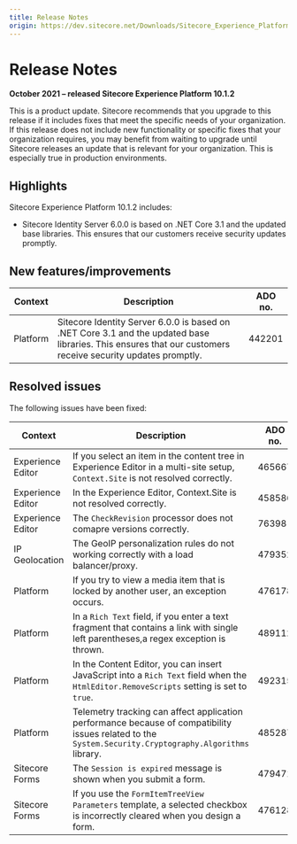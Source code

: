 ```yaml
---
title: Release Notes
origin: https://dev.sitecore.net/Downloads/Sitecore_Experience_Platform/101/Sitecore_Experience_Platform_101_Update2/Release_Notes
---
```


# Release Notes

**October 2021 – released Sitecore Experience Platform 10.1.2**

This is a product update. Sitecore recommends that you upgrade to this release if it includes fixes that meet the specific needs of your organization. If this release does not include new functionality or specific fixes that your organization requires, you may benefit from waiting to upgrade until Sitecore releases an update that is relevant for your organization. This is especially true in production environments.

## Highlights

Sitecore Experience Platform 10.1.2 includes:

-   ​​​​Sitecore Identity Server 6.0.0 is based on .NET Core 3.1 and the updated base libraries. This ensures that our customers receive security updates promptly.

## New features/improvements

 | Context | Description | ADO no. |
 | --- | --- | --- |
 | Platform | ​​Sitecore Identity Server 6.0.0 is based on .NET Core 3.1 and the updated base libraries. This ensures that our customers receive security updates promptly. | 442201 |

## Resolved issues

The following issues have been fixed:

 | Context | Description | ADO no. |
 | --- | --- | --- |
 | Experience Editor | ​​​​If you select an item in the content tree in Experience Editor in a multi-site setup, `​Context.Site` is not resolved correctly. | 465667 |
 | Experience Editor | In the Experience Editor, ​Context.Site is not resolved correctly.​ | 458586 |
 | Experience Editor | The `CheckRevision` processor does not comapre versions correctly.​ | 76398 |
 | IP Geolocation | ​​The GeoIP personalization rules do not working correctly with a load balancer/proxy. | 479352 |
 | Platform | If you try to view a media item that is locked by another user, ​​an exception occurs. | 476178 |
 | Platform | ​In a `Rich Text` field, if you enter a text fragment that contains a link with single left parentheses,a regex exception is thrown. | 489112 |
 | Platform | ​In the Content Editor, you can insert JavaScript into a `Rich Text` field when the `HtmlEditor.RemoveScripts` setting is set to `true`. | 492315 |
 | Platform | ​​Telemetry tracking can affect application performance because of compatibility issues related to the `System.Security.Cryptography.Algorithms` library. | 485287 |
 | Sitecore Forms | ​​​​​The `Session is expired` message is shown when you submit a form. | 479471 |
 | Sitecore Forms | ​​​​If you use the `FormItemTreeView Parameters` template, a selected​ checkbox is incorrectly cleared when you design a form. | 476128 |
